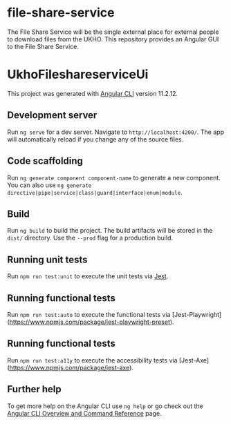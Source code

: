 # file-share-service

The File Share Service will be the single external place for external people to download files from the UKHO. This repository provides an Angular GUI to the File Share Service.

# UkhoFileshareserviceUi

This project was generated with [Angular CLI](https://github.com/angular/angular-cli) version 11.2.12.

## Development server

Run `ng serve` for a dev server. Navigate to `http://localhost:4200/`. The app will automatically reload if you change any of the source files.

## Code scaffolding

Run `ng generate component component-name` to generate a new component. You can also use `ng generate directive|pipe|service|class|guard|interface|enum|module`.

## Build

Run `ng build` to build the project. The build artifacts will be stored in the `dist/` directory. Use the `--prod` flag for a production build.

## Running unit tests

Run `npm run test:unit` to execute the unit tests via [Jest](https://jestjs.io/).

## Running functional tests

Run `npm run test:auto` to execute the functional tests via [Jest-Playwright]
(https://www.npmjs.com/package/jest-playwright-preset).

## Running functional tests

Run `npm run test:a11y` to execute the accessibility tests via [Jest-Axe]
(https://www.npmjs.com/package/jest-axe).

## Further help

To get more help on the Angular CLI use `ng help` or go check out the [Angular CLI Overview and Command Reference](https://angular.io/cli) page.
